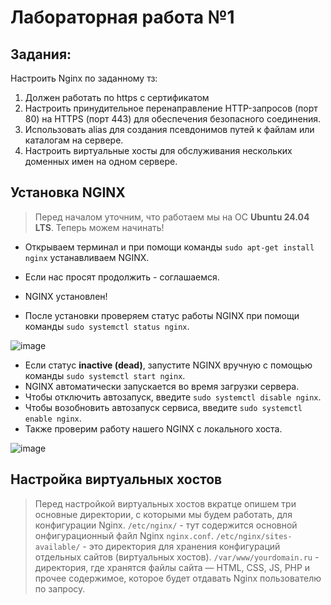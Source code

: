 # Лабораторная работа №1

## Задания:

Настроить Nginx по заданному тз:
1. Должен работать по https c сертификатом
2. Настроить принудительное перенаправление HTTP-запросов (порт 80) на HTTPS (порт 443) для обеспечения безопасного соединения.
3. Использовать alias для создания псевдонимов путей к файлам или каталогам на сервере.
4. Настроить виртуальные хосты для обслуживания нескольких доменных имен на одном сервере.

## Установка NGINX

> Перед началом уточним, что работаем мы на ОС **Ubuntu 24.04 LTS**. Теперь можем начинать!

* Открываем терминал и при помощи команды `sudo apt-get install nginx` устанавливаем NGINX.  
* Если нас просят продолжить - соглашаемся.  
* NGINX установлен!  

* После установки проверяем статус работы NGINX при помощи команды `sudo systemctl status nginx`.

![image](https://github.com/user-attachments/assets/4ae205bc-487d-40c9-86d0-58124e953f50)


* Если статус **inactive (dead)**, запустите NGINX вручную с помощью команды `sudo systemctl start nginx`.  
* NGINX автоматически запускается во время загрузки сервера.  
* Чтобы отключить автозапуск, введите `sudo systemctl disable nginx`.  
* Чтобы возобновить автозапуск сервиса, введите `sudo systemctl enable nginx`.
* Также проверим работу нашего NGINX с локального хоста.

![image](https://github.com/user-attachments/assets/c2d52b67-e381-4358-b391-69df4d27122c)


## Настройка виртуальных хостов

> Перед настройкой виртуальных хостов вкратце опишем три основные директории, с которыми мы будем работать, для конфигурации Nginx. 
`/etc/nginx/` - тут содержится основной онфигурационный файл Nginx `nginx.conf`.
`/etc/nginx/sites-available/` - это директория для хранения конфигураций отдельных сайтов (виртуальных хостов).
`/var/www/yourdomain.ru` - директория, где хранятся файлы сайта — HTML, CSS, JS, PHP и прочее содержимое, которое будет отдавать Nginx пользователю по запросу.
